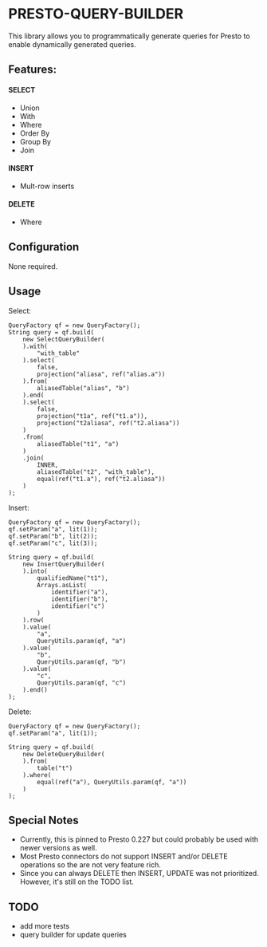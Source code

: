 # PRESTO-QUERY-BUILDER

This library allows you to programmatically generate queries for Presto to enable dynamically generated queries.

## Features:

#### SELECT
* Union
* With
* Where
* Order By
* Group By
* Join

#### INSERT
* Mult-row inserts

#### DELETE
* Where

## Configuration

None required.

## Usage
Select:

```
QueryFactory qf = new QueryFactory();
String query = qf.build(
    new SelectQueryBuilder(
    ).with(
        "with_table"
    ).select(
        false,
        projection("aliasa", ref("alias.a"))
    ).from(
        aliasedTable("alias", "b")
    ).end(
    ).select(
        false,
        projection("t1a", ref("t1.a")),
        projection("t2aliasa", ref("t2.aliasa"))
    )
    .from(
        aliasedTable("t1", "a")
    )
    .join(
        INNER,
        aliasedTable("t2", "with_table"),
        equal(ref("t1.a"), ref("t2.aliasa"))
    )
);
```

Insert:
```
QueryFactory qf = new QueryFactory();
qf.setParam("a", lit(1));
qf.setParam("b", lit(2));
qf.setParam("c", lit(3));

String query = qf.build(
    new InsertQueryBuilder(
    ).into(
        qualifiedName("t1"),
        Arrays.asList(
            identifier("a"),
            identifier("b"),
            identifier("c")
        )
    ).row(
    ).value(
        "a",
        QueryUtils.param(qf, "a")
    ).value(
        "b",
        QueryUtils.param(qf, "b")
    ).value(
        "c",
        QueryUtils.param(qf, "c")
    ).end()
);
```

Delete:
```
QueryFactory qf = new QueryFactory();
qf.setParam("a", lit(1));

String query = qf.build(
    new DeleteQueryBuilder(
    ).from(
        table("t")
    ).where(
        equal(ref("a"), QueryUtils.param(qf, "a"))
    )
);
```

## Special Notes
* Currently, this is pinned to Presto 0.227 but could probably be used with newer versions as well.
* Most Presto connectors do not support INSERT and/or DELETE operations so the are not very feature rich.
* Since you can always DELETE then INSERT, UPDATE was not prioritized. However, it's still on the TODO list.

## TODO
* add more tests
* query builder for update queries
